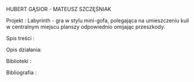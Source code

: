 HUBERT GĄSIOR - MATEUSZ SZCZĘŚNIAK

Projekt :          Labyrinth - gra w stylu mini-gofa, polegająca na umieszczeniu kuli w centralnym miejscu planszy odpowiednio omijając przeszkody.
   

Spis treści : 

Opis działania: 

Biblioteki :  

Bibliografia : 
